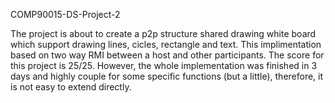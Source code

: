 COMP90015-DS-Project-2

The project is about to create a p2p structure shared drawing white board which support drawing lines, cicles, rectangle and text. This implimentation based on two way RMI between a host and other participants. The score for this project is 25/25. However, the whole implementation was finished in 3 days and highly couple for some specific functions (but a little), therefore, it is not easy to extend directly.
